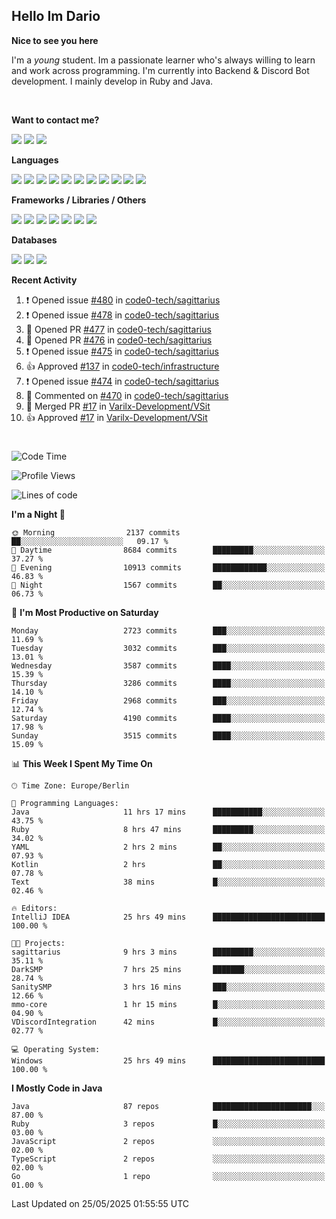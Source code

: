 <h2>Hello Im Dario</h2>

**Nice to see you here**

I'm a *young* student. Im a passionate learner who's always willing to learn and work across
programming. I'm currently into Backend & Discord Bot development. I mainly develop in Ruby and Java.

<br/>

**Want to contact me?**

<a href="https://github.com/knerio"><img src="https://img.shields.io/badge/-Github-blue?style=for-the-badge&logo=github&logoColor=white"/></a> <a href="https://discord.com/users/639416958923702292"><img src="https://img.shields.io/badge/-knerio-blue?style=for-the-badge&logo=discord&logoColor=white"/></a> <a href="https://twitch.tv/dopalos_"><img src="https://img.shields.io/badge/-twitch-blue?style=for-the-badge&logo=twitch&logoColor=white"/></a>

**Languages**

<img src="https://img.shields.io/badge/-Java-blue?style=for-the-badge&logo=java&logoColor=white"/> <img src="https://img.shields.io/badge/-Ruby-blue?style=for-the-badge&logo=Ruby&logoColor=white"/> <img src="https://img.shields.io/badge/-Git-blue?style=for-the-badge&logo=Git&logoColor=white"/> <img src="https://img.shields.io/badge/-HTML-blue?style=for-the-badge&logo=html5&logoColor=white"/> <img src="https://img.shields.io/badge/-CSS-blue?style=for-the-badge&logo=CSS3&logoColor=white"/> <img src="https://img.shields.io/badge/-Javascript-blue?style=for-the-badge&logo=javascript&logoColor=white"/> <img src="https://img.shields.io/badge/-Typescript-blue?style=for-the-badge&logo=TypeScript&logoColor=white"/> <img src="https://img.shields.io/badge/-Kotlin-blue?style=for-the-badge&logo=kotlin&logoColor=white"/> <img src="https://img.shields.io/badge/-SQL-blue?style=for-the-badge&logo=MYSQL&logoColor=white"/> <img src="https://img.shields.io/badge/-Markdown-blue?style=for-the-badge&logo=Markdown&logoColor=white"/> <img src="https://img.shields.io/badge/-JSON-blue?style=for-the-badge&logo=JSON&logoColor=white"/>
<br/>

 **Frameworks / Libraries / Others**

<img src="https://img.shields.io/badge/-Ruby_On_Rails-blue?style=for-the-badge&logo=ruby-on-rails&logoColor=white"/> <img src="https://img.shields.io/badge/-JDA-blue?style=for-the-badge&logo=JDA&logoColor=white"/> <img src="https://img.shields.io/badge/-Bootstrap-blue?style=for-the-badge&logo=Bootstrap&logoColor=white"/> <img src="https://img.shields.io/badge/-Node.JS-blue?style=for-the-badge&logo=node.js&logoColor=white"/> <img src="https://img.shields.io/badge/-React-blue?style=for-the-badge&logo=React&logoColor=white"/> <img src="https://img.shields.io/badge/-Express-blue?style=for-the-badge&logo=Express&logoColor=white"/> <img src="https://img.shields.io/badge/-Next.Js-blue?style=for-the-badge&logo=Next.Js&logoColor=white"/>

**Databases**

<img src="https://img.shields.io/badge/-MongoDB-blue?style=for-the-badge&logo=mongodb&logoColor=white"/> <img src="https://img.shields.io/badge/-MariaDB-blue?style=for-the-badge&logo=MariaDB&logoColor=white"/>
<img src="https://img.shields.io/badge/-PostgreSQL-blue?style=for-the-badge&logo=PostgreSQl&logoColor=white"/>

**Recent Activity**

<!--RECENT_ACTIVITY:start-->
1. ❗️ Opened issue [#480](https://github.com/code0-tech/sagittarius/issues/480) in [code0-tech/sagittarius](https://github.com/code0-tech/sagittarius)<br>
2. ❗️ Opened issue [#478](https://github.com/code0-tech/sagittarius/issues/478) in [code0-tech/sagittarius](https://github.com/code0-tech/sagittarius)<br>
3. 💪 Opened PR [#477](https://github.com/code0-tech/sagittarius/pull/477) in [code0-tech/sagittarius](https://github.com/code0-tech/sagittarius)<br>
4. 💪 Opened PR [#476](https://github.com/code0-tech/sagittarius/pull/476) in [code0-tech/sagittarius](https://github.com/code0-tech/sagittarius)<br>
5. ❗️ Opened issue [#475](https://github.com/code0-tech/sagittarius/issues/475) in [code0-tech/sagittarius](https://github.com/code0-tech/sagittarius)<br>
6. 👍 Approved [#137](https://github.com/code0-tech/infrastructure/pull/137#pullrequestreview-2865813590) in [code0-tech/infrastructure](https://github.com/code0-tech/infrastructure)<br>
7. ❗️ Opened issue [#474](https://github.com/code0-tech/sagittarius/issues/474) in [code0-tech/sagittarius](https://github.com/code0-tech/sagittarius)<br>
8. 💬 Commented on [#470](https://github.com/code0-tech/sagittarius/pull/470#discussion_r2105402012) in [code0-tech/sagittarius](https://github.com/code0-tech/sagittarius)<br>
9. 🎉 Merged PR [#17](https://github.com/Varilx-Development/VSit/pull/17) in [Varilx-Development/VSit](https://github.com/Varilx-Development/VSit)<br>
10. 👍 Approved [#17](https://github.com/Varilx-Development/VSit/pull/17#pullrequestreview-2854732322) in [Varilx-Development/VSit](https://github.com/Varilx-Development/VSit)<br>
<!--RECENT_ACTIVITY:end-->
 
#

<!--START_SECTION:waka-->
![Code Time](http://img.shields.io/badge/Code%20Time-1%2C186%20hrs%2051%20mins-blue)

![Profile Views](http://img.shields.io/badge/Profile%20Views-1-blue)

![Lines of code](https://img.shields.io/badge/From%20Hello%20World%20I%27ve%20Written-2.6%20million%20lines%20of%20code-blue)

**I'm a Night 🦉** 

```text
🌞 Morning                2137 commits        ██░░░░░░░░░░░░░░░░░░░░░░░   09.17 % 
🌆 Daytime                8684 commits        █████████░░░░░░░░░░░░░░░░   37.27 % 
🌃 Evening                10913 commits       ████████████░░░░░░░░░░░░░   46.83 % 
🌙 Night                  1567 commits        ██░░░░░░░░░░░░░░░░░░░░░░░   06.73 % 
```
📅 **I'm Most Productive on Saturday** 

```text
Monday                   2723 commits        ███░░░░░░░░░░░░░░░░░░░░░░   11.69 % 
Tuesday                  3032 commits        ███░░░░░░░░░░░░░░░░░░░░░░   13.01 % 
Wednesday                3587 commits        ████░░░░░░░░░░░░░░░░░░░░░   15.39 % 
Thursday                 3286 commits        ████░░░░░░░░░░░░░░░░░░░░░   14.10 % 
Friday                   2968 commits        ███░░░░░░░░░░░░░░░░░░░░░░   12.74 % 
Saturday                 4190 commits        ████░░░░░░░░░░░░░░░░░░░░░   17.98 % 
Sunday                   3515 commits        ████░░░░░░░░░░░░░░░░░░░░░   15.09 % 
```


📊 **This Week I Spent My Time On** 

```text
🕑︎ Time Zone: Europe/Berlin

💬 Programming Languages: 
Java                     11 hrs 17 mins      ███████████░░░░░░░░░░░░░░   43.75 % 
Ruby                     8 hrs 47 mins       █████████░░░░░░░░░░░░░░░░   34.02 % 
YAML                     2 hrs 2 mins        ██░░░░░░░░░░░░░░░░░░░░░░░   07.93 % 
Kotlin                   2 hrs               ██░░░░░░░░░░░░░░░░░░░░░░░   07.78 % 
Text                     38 mins             █░░░░░░░░░░░░░░░░░░░░░░░░   02.46 % 

🔥 Editors: 
IntelliJ IDEA            25 hrs 49 mins      █████████████████████████   100.00 % 

🐱‍💻 Projects: 
sagittarius              9 hrs 3 mins        █████████░░░░░░░░░░░░░░░░   35.11 % 
DarkSMP                  7 hrs 25 mins       ███████░░░░░░░░░░░░░░░░░░   28.74 % 
SanitySMP                3 hrs 16 mins       ███░░░░░░░░░░░░░░░░░░░░░░   12.66 % 
mmo-core                 1 hr 15 mins        █░░░░░░░░░░░░░░░░░░░░░░░░   04.90 % 
VDiscordIntegration      42 mins             █░░░░░░░░░░░░░░░░░░░░░░░░   02.77 % 

💻 Operating System: 
Windows                  25 hrs 49 mins      █████████████████████████   100.00 % 
```

**I Mostly Code in Java** 

```text
Java                     87 repos            ██████████████████████░░░   87.00 % 
Ruby                     3 repos             █░░░░░░░░░░░░░░░░░░░░░░░░   03.00 % 
JavaScript               2 repos             ░░░░░░░░░░░░░░░░░░░░░░░░░   02.00 % 
TypeScript               2 repos             ░░░░░░░░░░░░░░░░░░░░░░░░░   02.00 % 
Go                       1 repo              ░░░░░░░░░░░░░░░░░░░░░░░░░   01.00 % 
```




 Last Updated on 25/05/2025 01:55:55 UTC
<!--END_SECTION:waka-->

